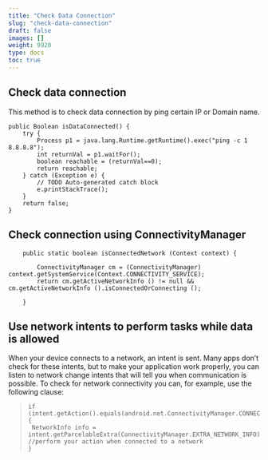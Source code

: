 ```yaml
---
title: "Check Data Connection"
slug: "check-data-connection"
draft: false
images: []
weight: 9920
type: docs
toc: true
---
```


## Check data connection
This method is to check data connection by ping certain IP or Domain name.    

    public Boolean isDataConnected() {
        try {
            Process p1 = java.lang.Runtime.getRuntime().exec("ping -c 1 8.8.8.8");
            int returnVal = p1.waitFor();
            boolean reachable = (returnVal==0);
            return reachable;
        } catch (Exception e) {
            // TODO Auto-generated catch block
            e.printStackTrace();
        }
        return false;
    }

## Check connection using ConnectivityManager
        public static boolean isConnectedNetwork (Context context) {

            ConnectivityManager cm = (ConnectivityManager) context.getSystemService(Context.CONNECTIVITY_SERVICE);
            return cm.getActiveNetworkInfo () != null && cm.getActiveNetworkInfo ().isConnectedOrConnecting ();

        }

## Use network intents to perform tasks while data is allowed
When your device connects to a network, an intent is sent. Many apps don’t check for these intents, but to make your application work properly, you can listen to network change intents that will tell you when communication is possible. To check for network connectivity you can, for example, use the following clause:

>     if (intent.getAction().equals(android.net.ConnectivityManager.CONNECTIVITY_ACTION)){
>      NetworkInfo info = intent.getParcelableExtra(ConnectivityManager.EXTRA_NETWORK_INFO);
>     //perform your action when connected to a network  
>     }

